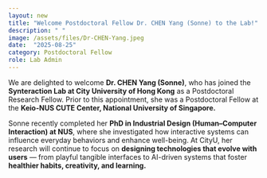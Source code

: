 ```yaml
---
layout: new
title: "Welcome Postdoctoral Fellow Dr. CHEN Yang (Sonne) to the Lab!"
description: " "
image: /assets/files/Dr-CHEN-Yang.jpeg
date:  "2025-08-25"
category: Postdoctoral Fellow
role: Lab Admin
---
```

We are delighted to welcome **Dr. CHEN Yang (Sonne)**, who has joined the **Synteraction Lab at City University of Hong Kong** as a Postdoctoral Research Fellow. Prior to this appointment, she was a Postdoctoral Fellow at the **Keio-NUS CUTE Center, National University of Singapore.**

Sonne recently completed her **PhD in Industrial Design (Human–Computer Interaction) at NUS**, where she investigated how interactive systems can influence everyday behaviors and enhance well-being. At CityU, her research will continue to focus on **designing technologies that evolve with users** — from playful tangible interfaces to AI-driven systems that foster **healthier habits, creativity, and learning.**
